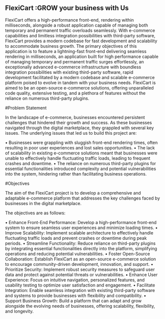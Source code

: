 ## FlexiCart :GROW your business with Us

FlexiCart offers a high-performance front-end, rendering within milliseconds, alongside a robust application capable of managing both temporary and permanent traffic overloads seamlessly. With e-commerce capabilities and limitless integration possibilities with third-party software, FlexiCart provides a modern codebase for fast development and scalability to accommodate business growth. The primary objectives of this application is to feature a lightning-fast front-end delivering seamless rendering in milliseconds, an application built for high performance capable of managing temporary and permanent traffic surges effortlessly, an exceptionally advanced e-commerce infrastructure with boundless integration possibilities with existing third-party software, rapid development facilitated by a modern codebase and scalable e-commerce platform poised to evolve in tandem with your business needs. FlexiCart is aimed to be an open-source e-commerce solutions, offering unparalleled code quality, extensive testing, and a plethora of features without the reliance on numerous third-party plugins.

#Problem Statement

In the landscape of e-commerce, businesses encountered persistent challenges that hindered their growth and success. As these businesses navigated through the digital marketplace, they grappled with several key issues. The underlying issues that led us to build this project are: 

•	Businesses were grappling with sluggish front-end rendering times, often resulting in poor user experiences and lost sales opportunities. 
•	The lack of scalability in existing e-commerce solutions meant that businesses were unable to effectively handle fluctuating traffic loads, leading to frequent crashes and downtime. 
•	The reliance on numerous third-party plugins for essential functionalities introduced complexity and potential vulnerabilities into the system, hindering rather than facilitating business operations.  

#Objectives 

The aim of the FlexiCart project is to develop a comprehensive and adaptable e-commerce platform that addresses the key challenges faced by businesses in the digital marketplace. 

The objectives are as follows: 

•	Enhance Front-End Performance: Develop a high-performance front-end system to ensure seamless user experiences and minimize loading times.
•	Improve Scalability: Implement scalable architecture to effectively handle fluctuating traffic loads and prevent crashes or downtime during peak periods.
•	Streamline Functionality: Reduce reliance on third-party plugins by integrating essential functionalities directly into the platform, simplifying operations and reducing potential vulnerabilities.
•	Foster Open-Source Collaboration: Establish FlexiCart as an open-source e-commerce solution to encourage community-driven development, innovation, and support.
•	Prioritize Security: Implement robust security measures to safeguard user data and protect against potential threats or vulnerabilities.
•	Enhance User Experience: Focus on intuitive navigation, personalized features, and usability testing to optimize user satisfaction and engagement.
•	Facilitate Integration: Enable seamless integration with existing third-party software and systems to provide businesses with flexibility and compatibility.
•	Support Business Growth: Build a platform that can adapt and grow alongside the evolving needs of businesses, offering scalability, flexibility, and longevity.


